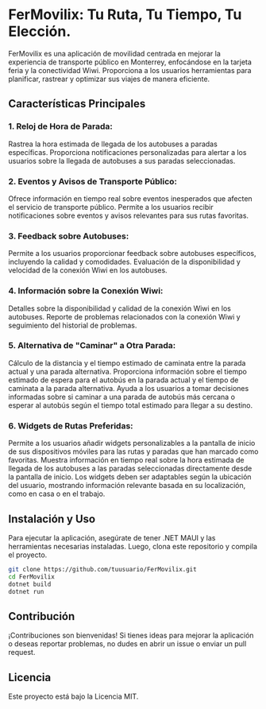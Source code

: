 # FerMovilix: Tu Ruta, Tu Tiempo, Tu Elección.

FerMovilix es una aplicación de movilidad centrada en mejorar la experiencia de transporte público en Monterrey, enfocándose en la tarjeta feria y la conectividad Wiwi. Proporciona a los usuarios herramientas para planificar, rastrear y optimizar sus viajes de manera eficiente.

## Características Principales
### 1. Reloj de Hora de Parada:

Rastrea la hora estimada de llegada de los autobuses a paradas específicas.
Proporciona notificaciones personalizadas para alertar a los usuarios sobre la llegada de autobuses a sus paradas seleccionadas.
### 2. Eventos y Avisos de Transporte Público:

Ofrece información en tiempo real sobre eventos inesperados que afecten el servicio de transporte público.
Permite a los usuarios recibir notificaciones sobre eventos y avisos relevantes para sus rutas favoritas.
### 3. Feedback sobre Autobuses:

Permite a los usuarios proporcionar feedback sobre autobuses específicos, incluyendo la calidad y comodidades.
Evaluación de la disponibilidad y velocidad de la conexión Wiwi en los autobuses.
### 4. Información sobre la Conexión Wiwi:

Detalles sobre la disponibilidad y calidad de la conexión Wiwi en los autobuses.
Reporte de problemas relacionados con la conexión Wiwi y seguimiento del historial de problemas.
### 5. Alternativa de "Caminar" a Otra Parada:

Cálculo de la distancia y el tiempo estimado de caminata entre la parada actual y una parada alternativa.
Proporciona información sobre el tiempo estimado de espera para el autobús en la parada actual y el tiempo de caminata a la parada alternativa.
Ayuda a los usuarios a tomar decisiones informadas sobre si caminar a una parada de autobús más cercana o esperar al autobús según el tiempo total estimado para llegar a su destino.
### 6. Widgets de Rutas Preferidas:

Permite a los usuarios añadir widgets personalizables a la pantalla de inicio de sus dispositivos móviles para las rutas y paradas que han marcado como favoritas.
Muestra información en tiempo real sobre la hora estimada de llegada de los autobuses a las paradas seleccionadas directamente desde la pantalla de inicio.
Los widgets deben ser adaptables según la ubicación del usuario, mostrando información relevante basada en su localización, como en casa o en el trabajo.

## Instalación y Uso
Para ejecutar la aplicación, asegúrate de tener .NET MAUI y las herramientas necesarias instaladas. Luego, clona este repositorio y compila el proyecto.

```bash
git clone https://github.com/tuusuario/FerMovilix.git
cd FerMovilix
dotnet build
dotnet run
```
## Contribución
¡Contribuciones son bienvenidas! Si tienes ideas para mejorar la aplicación o deseas reportar problemas, no dudes en abrir un issue o enviar un pull request.


## Licencia
Este proyecto está bajo la Licencia MIT.

